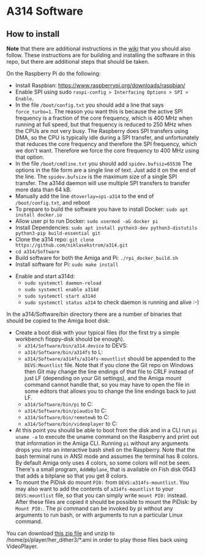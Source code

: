 # A314 Software

## How to install

**Note** that there are additional instructions in the [wiki](https://github.com/niklasekstrom/a314/wiki/Installation-instructions) that you should also follow. These instructions are for building and installing the software in this repo, but there are additional steps that should be taken.

On the Raspberry Pi do the following:

- Install Raspbian: https://www.raspberrypi.org/downloads/raspbian/
- Enable SPI using sudo `raspi-config > Interfacing Options > SPI > Enable`.
- In the file `/boot/config.txt` you should add a line that says `force_turbo=1`. The reason you want this is because the active SPI frequency is a fraction of the core frequency, which is 400 MHz when running at full speed, but that frequency is reduced to 250 MHz when the CPUs are not very busy. The Raspberry does SPI transfers using DMA, so the CPU is typically idle during a SPI transfer, and unfortunately that reduces the core frequency and therefore the SPI frequency, which we don't want. Therefore we force the core frequency to 400 MHz using that option.
- In the file `/boot/cmdline.txt` you should add `spidev.bufsiz=65536` The options in the file form are a single line of text. Just add it on the end of the line. The `spidev.bufsize` is the maximum size of a single SPI transfer. The a314d daemon will use multiple SPI transfers to transfer more data than 64 kB.
- Manually add the line `dtoverlay=spi-a314` to the end of `/boot/config.txt`, and reboot
- To prepare to build the software you have to install Docker: `sudo apt install docker.io`
- Allow user pi to run Docker: `sudo usermod -aG docker pi`
- Install Dependencies: `sudo apt install python3-dev python3-distutils python3-pip build-essential git`
- Clone the a314 repo: `git clone https://github.com/niklasekstrom/a314.git`
- `cd a314/Software`
- Build software for both the Amiga and Pi: `./rpi_docker_build.sh`
- Install software for Pi: `sudo make install`

* Enable and start a314d:
  - `sudo systemctl daemon-reload`
  - `sudo systemctl enable a314d`
  - `sudo systemctl start a314d`
  - `sudo systemctl status a314` to check daemon is running and alive :-)

In the a314/Software/bin directory there are a number of binaries that should be copied to the Amiga boot disk:

- Create a boot disk with your typical files (for the first try a simple workbench floppy-disk should be enough).
  - `a314/Software/bin/a314.device` to DEVS:
  - `a314/Software/bin/a314fs` to L:
  - `a314/Software/a314fs/a314fs-mountlist` should be appended to the `DEVS:Mountlist` file. Note that if you clone the Git repo on Windows then Git may change the line endings of that file to CRLF instead of just LF (depending on your Git settings), and the Amiga mount command cannot handle that, so you may have to open the file in some editors that allows you to change the line endings back to just LF.
  - `a314/Software/bin/pi` to C:
  - `a314/Software/bin/piaudio` to C:
  - `a314/Software/bin/remotewb` to C:
  - `a314/Software/bin/videoplayer` to C:
- At this point you should be able to boot from the disk and in a CLI run `pi uname -a` to execute the uname command on the Raspberry and print out that information in the Amiga CLI. Running `pi` without any arguments drops you into an interactive bash shell on the Raspberry. Note that the bash terminal runs in ANSI mode and assumes the terminal has 8 colors. By default Amiga only uses 4 colors, so some colors will not be seen. There's a small program, `AddWBplane`, that is available on Fish disk 0543 that adds a bitplane so that you get 8 colors.
- To mount the PiDisk do mount `PI0:` from `DEVS:a314fs-mountlist`. You may also want to add the contents of `a314fs-mountlist` to your `DEVS:mountlist` file, so that you can simply write `mount PI0:` instead.
  After these files are copied it should be possible to mount the PiDisk: by `Mount PI0:`.
  The pi command can be invoked by pi without any arguments to run bash, or with arguments to run a particular Linux command.

You can download [this zip file](https://www.dropbox.com/s/g5f5c4zf1x55vx3/her_dither3.zip?dl=0) and unzip
to /home/pi/player/her_dither3/\*.ami in order to play those files back using VideoPlayer.
